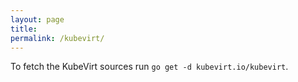 ```yaml
---
layout: page
title:
permalink: /kubevirt/
---
```


To fetch the KubeVirt sources run `go get -d kubevirt.io/kubevirt`.
